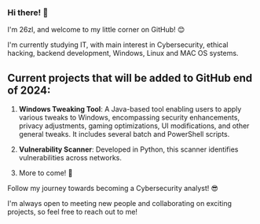 ### Hi there! 👋

I'm 26zl, and welcome to my little corner on GitHub! 😊 

I'm currently studying IT, with main interest in Cybersecurity, ethical hacking, backend development, Windows, Linux and MAC OS systems.

## Current projects that will be added to GitHub end of 2024:

1. **Windows Tweaking Tool**: A Java-based tool enabling users to apply various tweaks to Windows, encompassing security enhancements, privacy adjustments, gaming optimizations, UI modifications, and other general tweaks. It includes several batch and PowerShell scripts. 

2. **Vulnerability Scanner**: Developed in Python, this scanner identifies vulnerabilities across networks. 
   
3. More to come! 🧠

Follow my journey towards becoming a Cybersecurity analyst! 😎 

I'm always open to meeting new people and collaborating on exciting projects, so feel free to reach out to me! 

